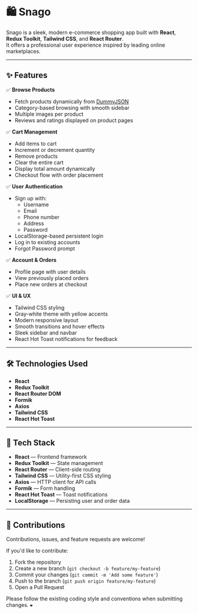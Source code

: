 # 🛍️ Snago

Snago is a sleek, modern e-commerce shopping app built with **React**, **Redux Toolkit**, **Tailwind CSS**, and **React Router**.  
It offers a professional user experience inspired by leading online marketplaces.

---

## ✨ Features

✅ **Browse Products**
- Fetch products dynamically from [DummyJSON](https://dummyjson.com/products)
- Category-based browsing with smooth sidebar
- Multiple images per product
- Reviews and ratings displayed on product pages

✅ **Cart Management**
- Add items to cart
- Increment or decrement quantity
- Remove products
- Clear the entire cart
- Display total amount dynamically
- Checkout flow with order placement

✅ **User Authentication**
- Sign up with:
  - Username
  - Email
  - Phone number
  - Address
  - Password
- LocalStorage-based persistent login
- Log in to existing accounts
- Forgot Password prompt

✅ **Account & Orders**
- Profile page with user details
- View previously placed orders
- Place new orders at checkout

✅ **UI & UX**
- Tailwind CSS styling
- Gray-white theme with yellow accents
- Modern responsive layout
- Smooth transitions and hover effects
- Sleek sidebar and navbar
- React Hot Toast notifications for feedback

---

## 🛠️ Technologies Used

- **React**
- **Redux Toolkit**
- **React Router DOM**
- **Formik**
- **Axios**
- **Tailwind CSS**
- **React Hot Toast**

---

## 🚀 Tech Stack

- **React** — Frontend framework
- **Redux Toolkit** — State management
- **React Router** — Client-side routing
- **Tailwind CSS** — Utility-first CSS styling
- **Axios** — HTTP client for API calls
- **Formik** — Form handling
- **React Hot Toast** — Toast notifications
- **LocalStorage** — Persisting user and order data

---

## 🤝 Contributions

Contributions, issues, and feature requests are welcome!

If you'd like to contribute:

1. Fork the repository
2. Create a new branch (`git checkout -b feature/my-feature`)
3. Commit your changes (`git commit -m 'Add some feature'`)
4. Push to the branch (`git push origin feature/my-feature`)
5. Open a Pull Request

Please follow the existing coding style and conventions when submitting changes. `❤️`



